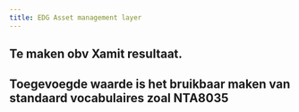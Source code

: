 ```yaml
---
title: EDG Asset management layer
---
```


## Te maken obv Xamit resultaat.
## Toegevoegde waarde is het bruikbaar maken van standaard vocabulaires zoal NTA8035
